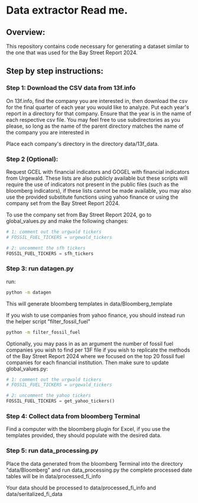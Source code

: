 # Data extractor Read me.

## Overview:
This repository contains code necessary for generating a dataset similar to the one that was used for the Bay Street Report 2024.

## Step by step instructions:

### Step 1: Download the CSV data from 13f.info 


On 13f.info, find the company you are interested in, then download the csv for the final quarter of each year you would like to analyze. Put each year's report in a directory for that company. Ensure that the year is in the name of each respective csv file. You may feel free to use subdirectories as you please, so long as the name of the parent directory matches the name of the company you are interested in

Place each company's directory in the directory data/13f_data.

### Step 2 (Optional):

Request GCEL with financial indicators and GOGEL with financial indicators from Urgewald. These lists are also publicly available but these scripts will require the use of indicators not present in the public files (such as the bloomberg indicators), if these lists cannot be made available, you may also use the provided substitute functions using yahoo finance or using the company set from the Bay Street Report 2024.

To use the company set from Bay Street Report 2024, go to global_values.py and make the following changes:

```python
# 1: comment out the urgwald tickers
# FOSSIL_FUEL_TICKERS = urgewald_tickers

# 2: uncomment the sfh tickers
FOSSIL_FUEL_TICKERS = sfh_tickers
```


### Step 3: run datagen.py

run:
```bash
python -m datagen
```

This will generate bloomberg templates in data/Bloomberg_template

If you wish to use companies from yahoo finance, you should instead run the helper script "filter_fossil_fuel"

```bash
python -m filter_fossil_fuel
```

Optionally, you may pass in as an argument the number of fossil fuel companies you wish to find per 13F file if you wish to replicate the methods of the Bay Street Report 2024 where we focused on the top 20 fossil fuel companies for each financial institution. Then make sure to update global_values.py:
```python
# 1: comment out the urgwald tickers
# FOSSIL_FUEL_TICKERS = urgewald_tickers

# 2: uncomment the yahoo tickers
FOSSIL_FUEL_TICKERS = get_yahoo_tickers()
```



### Step 4: Collect data from bloomberg Terminal

Find a computer with the bloomberg plugin for Excel, if you use the templates provided, they should populate with the desired data.

### Step 5: run data_processing.py

Place the data generated from the bloomberg Terminal into the directory "data/Bloomberg" and run data_processing.py the complete processed date tables will be in data/processed_fi_info

Your data should be processed to data/processed_fi_info and data/seritalized_fi_data